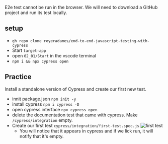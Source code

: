 E2e test cannot be run in the browser. We will need to download a GitHub project and run its test locally.



## setup
- `gh repo clone royeradames/end-to-end-javascript-testing-with-cypress`
- Start `target-app`
- open `02_01/Start` in the vscode terminal
- `npm i && npx cypress open`

## Practice

Install a standalone version of Cypress and create our first new test.

- innit package.json `npm init -y`
- install cypress `npm i cypress -D`
- open cypress interface `npx cypress open`
- delete the documentation test that came with cypress. Make `/cypress/integration` empty.
- Create our first test `cypress/integration/first-test.spec.js`
  ![first test](assets/testing/end-to-end/cypress/installing-and-opening/first-test.png)
  - You will notice that it appears in cypress and if we lick run, it will notify that it's empty.